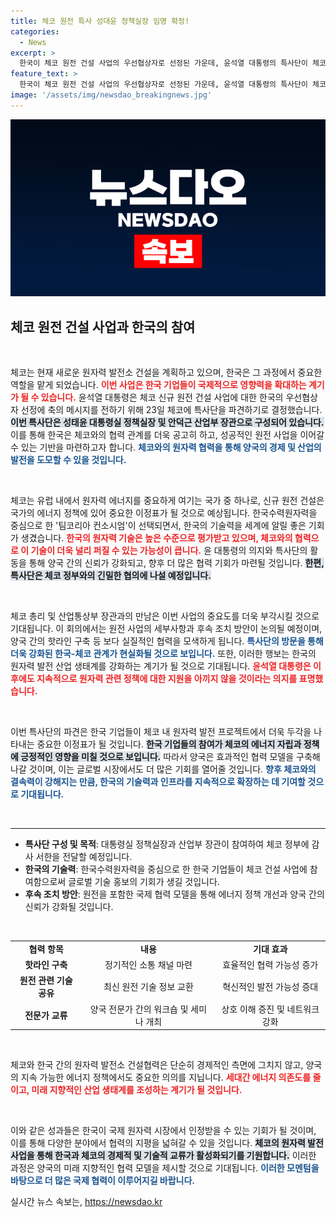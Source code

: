 ```yaml
---
title: 체코 원전 특사 성대윤 정책실장 임명 확정!
categories:
  - News
excerpt: >
  한국이 체코 원전 건설 사업의 우선협상자로 선정된 가운데, 윤석열 대통령의 특사단이 체코를 방문합니다. 총리와 산업부 장관과의 회담을 통해 감사의 마음과 후속 조치를 논의할 예정입니다. 한국의 원전 산업이 세계에 나아가는 중요한 순간!
feature_text: >
  한국이 체코 원전 건설 사업의 우선협상자로 선정된 가운데, 윤석열 대통령의 특사단이 체코를 방문합니다. 총리와 산업부 장관과의 회담을 통해 감사의 마음과 후속 조치를 논의할 예정입니다. 한국의 원전 산업이 세계에 나아가는 중요한 순간!
image: '/assets/img/newsdao_breakingnews.jpg'
---
```


<p><img src="/assets/img/newsdao_breakingnews.jpg" alt="ontimetimes 속보" /></p>

<h2 data-ke-size="size26">체코 원전 건설 사업과 한국의 참여</h2>

<p data-ke-size="size16">&nbsp;</p>

<p>체코는 현재 새로운 원자력 발전소 건설을 계획하고 있으며, 한국은 그 과정에서 중요한 역할을 맡게 되었습니다. <b><span style="color: #ee2323;">이번 사업은 한국 기업들이 국제적으로 영향력을 확대하는 계기가 될 수 있습니다.</span></b> 윤석열 대통령은 체코 신규 원전 건설 사업에 대한 한국의 우선협상자 선정에 축의 메시지를 전하기 위해 23일 체코에 특사단을 파견하기로 결정했습니다. <b><span style="background-color: #21538527;">이번 특사단은 성태윤 대통령실 정책실장 및 안덕근 산업부 장관으로 구성되어 있습니다.</span></b> 이를 통해 한국은 체코와의 협력 관계를 더욱 공고히 하고, 성공적인 원전 사업을 이어갈 수 있는 기반을 마련하고자 합니다. <b><span style="color: #1a5490;">체코와의 원자력 협력을 통해 양국의 경제 및 산업의 발전을 도모할 수 있을 것입니다.</span></b></p>

<p data-ke-size="size16">&nbsp;</p>

<p>체코는 유럽 내에서 원자력 에너지를 중요하게 여기는 국가 중 하나로, 신규 원전 건설은 국가의 에너지 정책에 있어 중요한 이정표가 될 것으로 예상됩니다. 한국수력원자력을 중심으로 한 '팀코리아 컨소시엄'이 선택되면서, 한국의 기술력을 세계에 알릴 좋은 기회가 생겼습니다. <b><span style="color: #ee2323;">한국의 원자력 기술은 높은 수준으로 평가받고 있으며, 체코와의 협력으로 이 기술이 더욱 널리 퍼질 수 있는 가능성이 큽니다.</span></b> 윤 대통령의 의지와 특사단의 활동을 통해 양국 간의 신뢰가 강화되고, 향후 더 많은 협력 기회가 마련될 것입니다. <b><span style="background-color: #21538527;">한편, 특사단은 체코 정부와의 긴밀한 협의에 나설 예정입니다.</span></b></p>

<p data-ke-size="size16">&nbsp;</p>

<p>체코 총리 및 산업통상부 장관과의 만남은 이번 사업의 중요도를 더욱 부각시킬 것으로 기대됩니다. 이 회의에서는 원전 사업의 세부사항과 후속 조치 방안이 논의될 예정이며, 양국 간의 핫라인 구축 등 보다 실질적인 협력을 모색하게 됩니다. <b><span style="color: #1a5490;">특사단의 방문을 통해 더욱 강화된 한국-체코 관계가 현실화될 것으로 보입니다.</span></b> 또한, 이러한 행보는 한국의 원자력 발전 산업 생태계를 강화하는 계기가 될 것으로 기대됩니다. <b><span style="color: #ee2323;">윤석열 대통령은 이후에도 지속적으로 원자력 관련 정책에 대한 지원을 아끼지 않을 것이라는 의지를 표명했습니다.</span></b> </p>

<p data-ke-size="size16">&nbsp;</p>

<p>이번 특사단의 파견은 한국 기업들이 체코 내 원자력 발전 프로젝트에서 더욱 두각을 나타내는 중요한 이정표가 될 것입니다. <b><span style="background-color: #21538527;">한국 기업들의 참여가 체코의 에너지 자립과 정책에 긍정적인 영향을 미칠 것으로 보입니다.</span></b> 따라서 양국은 효과적인 협력 모델을 구축해 나갈 것이며, 이는 글로벌 시장에서도 더 많은 기회를 열어줄 것입니다. <b><span style="color: #1a5490;">향후 체코와의 결속력이 강해지는 만큼, 한국의 기술력과 인프라를 지속적으로 확장하는 데 기여할 것으로 기대됩니다.</span></b></p>

<p data-ke-size="size16">&nbsp;</p>

<hr>

<ul>
<li><b>특사단 구성 및 목적</b>: 대통령실 정책실장과 산업부 장관이 참여하여 체코 정부에 감사 서한을 전달할 예정입니다.</li>
<li><b>한국의 기술력</b>: 한국수력원자력을 중심으로 한 한국 기업들이 체코 건설 사업에 참여함으로써 글로벌 기술 홍보의 기회가 생길 것입니다.</li>
<li><b>후속 조치 방안</b>: 원전을 포함한 국제 협력 모델을 통해 에너지 정책 개선과 양국 간의 신뢰가 강화될 것입니다.</li>
</ul>

<p data-ke-size="size16">&nbsp;</p> 

<table style="width:100%">
<tr>
<td style="text-align: center; height: 17px;"><b>협력 항목</b></td>
<td style="text-align: center; height: 17px;"><b>내용</b></td>
<td style="text-align: center; height: 17px;"><b>기대 효과</b></td>
</tr>
<tr>
<td style="text-align: center; height: 17px;"><b>핫라인 구축</b></td>
<td style="text-align: center; height: 17px;">정기적인 소통 채널 마련</td>
<td style="text-align: center; height: 17px;">효율적인 협력 가능성 증가</td>
</tr>
<tr>
<td style="text-align: center; height: 17px;"><b>원전 관련 기술 공유</b></td>
<td style="text-align: center; height: 17px;">최신 원전 기술 정보 교환</td>
<td style="text-align: center; height: 17px;">혁신적인 발전 가능성 증대</td>
</tr>
<tr>
<td style="text-align: center; height: 17px;"><b>전문가 교류</b></td>
<td style="text-align: center; height: 17px;">양국 전문가 간의 워크숍 및 세미나 개최</td>
<td style="text-align: center; height: 17px;">상호 이해 증진 및 네트워크 강화</td>
</tr>
</table>

<p data-ke-size="size16">&nbsp;</p>

<p>체코와 한국 간의 원자력 발전소 건설협력은 단순히 경제적인 측면에 그치지 않고, 양국의 지속 가능한 에너지 정책에서도 중요한 의의를 지닙니다. <b><span style="color: #ee2323;">세대간 에너지 의존도를 줄이고, 미래 지향적인 산업 생태계를 조성하는 계기가 될 것입니다.</span></b></p>

<p data-ke-size="size16">&nbsp;</p> 

<p>이와 같은 성과들은 한국이 국제 원자력 시장에서 인정받을 수 있는 기회가 될 것이며, 이를 통해 다양한 분야에서 협력의 지평을 넓혀갈 수 있을 것입니다. <b><span style="background-color: #21538527;">체코의 원자력 발전 사업을 통해 한국과 체코의 경제적 및 기술적 교류가 활성화되기를 기원합니다.</span></b> 이러한 과정은 양국의 미래 지향적인 협력 모델을 제시할 것으로 기대됩니다. <b><span style="color: #1a5490;">이러한 모멘텀을 바탕으로 더 많은 국제 협력이 이루어지길 바랍니다.</span></b></p>
실시간 뉴스 속보는, <a href="https://newsdao.kr" rel="dofollow">https://newsdao.kr</a>


